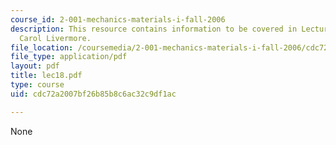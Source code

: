 ```yaml
---
course_id: 2-001-mechanics-materials-i-fall-2006
description: This resource contains information to be covered in Lecture 18 by Prof.
  Carol Livermore.
file_location: /coursemedia/2-001-mechanics-materials-i-fall-2006/cdc72a2007bf26b85b8c6ac32c9df1ac_lec18.pdf
file_type: application/pdf
layout: pdf
title: lec18.pdf
type: course
uid: cdc72a2007bf26b85b8c6ac32c9df1ac

---
```

None